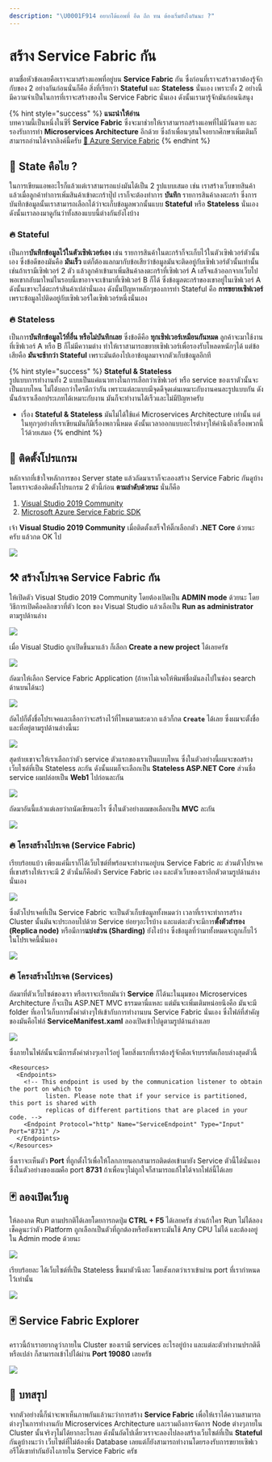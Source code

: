 ```yaml
---
description: "\U0001F914 อยากได้แอพที่ อึด ถึก ทน ต้องเริ่มยังไงกันนะ ?"
---
```


# สร้าง Service Fabric กัน

ตามชื่อหัวข้อเลยคือเราจะมาสร้างแอพที่อยู่บน **Service Fabric** กัน ซึ่งก่อนที่เราจะสร้างเราต้องรู้จักกับของ 2 อย่างกันก่อนนั่นก็คือ สิ่งที่เรียกว่า **Stateful** และ **Stateless** นั่นเอง เพราะทั้ง 2 อย่างนี้มีความจำเป็นในการที่เราจะสร้างของใน Service Fabric นั่นเอง ดังนั้นเรามารู้จักมันก่อนนิสนุง

{% hint style="success" %}
**แนะนำให้อ่าน**  
บทความนี้เป็นหนึ่งในซีรี่ **Service Fabric** ซึ่งจะมาช่วยให้เราสามารถสร้างแอพที่ไม่มีวันตาย และรองรับการทำ **Microservices Architecture** อีกด้วย ซึ่งถ้าเพื่อนๆสนใจอยากศึกษาเพิ่มเติมก็สามารถอ่านได้จากลิงค์นี้ครับ [👶 Azure Service Fabric](https://saladpuk.gitbook.io/learn/cloud/azure-service-fabric)
{% endhint %}

## 🤔 **State คือไย ?**

ในการเขียนแอพอะไรก็แล้วแต่เราสามารถแบ่งมันได้เป็น 2 รูปแบบเสมอ เช่น เราสร้างเว็บขายสินค้า แล้วเมื่อลูกค้าทำการเพิ่มสินค้าเข้าตะกร้าปุ๊ป เราก็จะต้องทำการ **บันทึก** รายการสินค้าลงตะกร้า ซึ่งการบันทึกข้อมูลนั้นเราสามารถเลือกได้ว่าจะเก็บข้อมูลพวกนั้นแบบ **Stateful** หรือ **Stateless** นั่นเอง ดังนั้นเราลองมาดูกันว่าทั้งสองแบบนี้ต่างกันยังไงบ้าง

### 🔥 Stateful

เป็นการ**บันทึกข้อมูลไว้ในตัวเซิฟเวอร์เอง** เช่น รายการสินค้าในตะกร้าก็จะเก็บไว้ในตัวเซิฟเวอร์ตัวนั้นเอง ซึ่งข้อดีของมันคือ **มันเร็ว** แต่ก็ต้องแลกมากับข้อเสียว่าข้อมูลมันจะติดอยู่กับเซิฟเวอร์ตัวนั้นเท่านั้น เช่นถ้าเรามีเซิฟเวอร์ 2 ตัว แล้วลูกค้าเข้ามาเพิ่มสินค้าลงตะกร้าที่เซิฟเวอร์ A เสร็จแล้วออกจากเว็บไป พอเขากลับมาใหม่ในรอบนี้เขาอาจจะเข้ามาที่เซิฟเวอร์ B ก็ได้ ซึ่งข้อมูลตะกร้าของเขาอยู่ในเซิฟเวอร์ A ดังนั้นเขาจะได้ตะกร้าสินค้าเปล่านั่นเอง ดังนั้นปัญหาหลักๆของการทำ Stateful คือ **การขยายเซิฟเวอร์** เพราะข้อมูลไปติดอยู่กับเซิฟเวอร์ใดเซิฟเวอร์หนึ่งนั่นเอง

### 🔥 **Stateless**

เป็นการ**บันทึกข้อมูลไว้ที่อื่น หรือไม่บันทึกเลย** ซึ่งข้อดีคือ **ทุกเซิฟเวอร์เหมือนกันหมด** ลูกค้าจะมาใช้งานที่เซิฟเวอร์ A หรือ B ก็ไม่มีความต่าง ทำให้เราสามารถขยายเซิฟเวอร์เพื่อรองรับโหลดหนักๆได้ แต่ข้อเสียคือ **มันจะช้ากว่า Stateful** เพราะมันต้องไปเอาข้อมูลมาจากตัวเก็บข้อมูลอีกที

{% hint style="success" %}
**Stateful & Stateless**  
รูปแบบการทำงานทั้ง 2 แบบเป็นแค่แนวทางในการเลือกว่าเซิฟเวอร์ หรือ service ของเราตัวนั้นจะเป็นแบบไหน ไม่ได้บอกว่าใครดีกว่ากัน เพราะแต่ละแบบมีจุดดีจุดเด่นเหมาะกับงานคนละรูปแบบกัน ดังนั้นถ้าเราเลือกประเภทได้เหมาะกับงาน มันก็จะทำงานได้เร็วและไม่มีปัญหาครับ

* เรื่อง **Stateful & Stateless** มันไม่ได้ใช้แค่ Microservices Architecture เท่านั้น แต่ในทุกๆอย่างที่เราเขียนมันก็มีเรื่องพกวนี้หมด ดังนั้นเวลาออกแบบอะไรต่างๆให้คำนึงถึงเรื่องพวกนี้ไว้ด้วยเสมอ
{% endhint %}

## 🧰 ติดตั้งโปรแกรม

หลักจากที่เข้าใจหลักการของ Server state แล้วถัดมาเราก็จะลองสร้าง Service Fabric กันดูบ้าง โดยเราจะต้องติดตั้งโปรแกรม 2 ตัวนี้ก่อน **ตามลำดับด้วยนะ** นั่นก็คือ

1. [Visual Studio 2019 Community](https://www.visualstudio.com/)
2. [Microsoft Azure Service Fabric SDK](https://www.microsoft.com/web/handlers/webpi.ashx?command=getinstallerredirect&appid=MicrosoftAzure-ServiceFabric-CoreSDK)

เจ้า **Visual Studio 2019 Community** เมื่อติดตั้งเสร็จให้ติ๊กเลือกตัว **.NET Core** ด้วยนะครับ แล้วกด OK ไป

![](../../.gitbook/assets/image%20%28160%29.png)

## ⚒️ สร้างโปรเจค Service Fabric กัน

ให้เปิดตัว Visual Studio 2019 Community โดยต้องเปิดเป็น **ADMIN mode** ด้วยนะ โดยวิธีการเปิดคือคลิกขวาที่ตัว Icon ของ Visual Studio แล้วเลือเป็น **Run as administrator** ตามรูปด้านล่าง

![](../../.gitbook/assets/image%20%28319%29.png)

เมื่อ Visual Studio ถูกเปิดขึ้นมาแล้ว ก็เลือก **Create a new project** ได้เลยครัช

![](../../.gitbook/assets/image%20%28479%29.png)

ถัดมาให้เลือก Service Fabric Application \(ถ้าหาไม่เจอให้พิมพ์ชื่อมันลงไปในช่อง search ด้านบนได้นะ\)

![](../../.gitbook/assets/image%20%28697%29.png)

ถัดไปก็ตั้งชื่อโปรเจคและเลือกว่าจะสร้างไว้ที่ไหนตามสะดวก แล้วก็กด **`Create`** ได้เลย ซึ่งผมจะตั้งชื่อและที่อยู่ตามรูปด้านล่างนี้นะ

![](../../.gitbook/assets/image%20%28653%29.png)

สุดท้ายเขาจะให้เราเลือกว่าตัว service ตัวแรกของเราเป็นแบบไหน ซึ่งในตัวอย่างนี้ผมจะขอสร้างเว็บไซต์ที่เป็น Stateless ละกัน ดังนั้นผมก็จะเลือกเป็น **Stateless ASP.NET Core** ส่วนชื่อ service ผมปล่อยเป็น **Web1** ไปก่อนละกัน

![](../../.gitbook/assets/image%20%28237%29.png)

ถัดมาอันนี้แล้วแต่เลยว่าถนัดเขียนอะไร ซึ่งในตัวอย่างผมขอเลือกเป็น **MVC** ละกัน

![](../../.gitbook/assets/image%20%28703%29.png)

### 🔥 โครงสร้างโปรเจค \(Service Fabric\)

เรียบร้อยแบ้ว เพียงแค่นี้เราก็ได้เว็บไซต์ที่พร้อมจะทำงานอยู่บน Service Fabric ละ ส่วนตัวโปรเจคที่เขาสร้างให้เราจะมี 2 ตัวนั่นก็คือตัว Service Fabric เอง และตัวเว็บของเราอีกตัวตามรูปด้านล่างนั่นเอง

![](../../.gitbook/assets/image%20%2837%29.png)

ซึ่งตัวโปรเจคที่เป็น Service Fabric จะเป็นตัวเก็บข้อมูลทั้งหมดว่า เวลาที่เราจะทำการสร้าง Cluster นั้นมันจะประกอบไปด้วย Service ย่อยๆอะไรบ้าง และแต่ละตัวจะมีการ**ตั้งตัวสำรอง \(Replica node\)** หรือมีการ**แบ่งส่วน \(Sharding\)** ยังไงบ้าง ซึ่งข้อมูลที่ว่ามาทั้งหมดจะถูกเก็บไว้ในโปรเจคนี้นั่นเอง

![](../../.gitbook/assets/image%20%28165%29.png)

### 🔥 โครงสร้างโปรเจค \(Services\)

ถัดมาที่ตัวเว็บไซต์ของเรา หรือเราจะเรียกมันว่า **Service** ก็ได้นะในมุมของ Microservices Architecture ก็จะเป็น ASP.NET MVC ธรรมดานี่แหละ แต่มันจะเพิ่มเติมหน่อยนึงคือ มันจะมี folder ที่เอาไว้เก็บการตั้งค่าต่างๆให้เข้ากับการทำงานบน Service Fabric นั่นเอง ซึ่งไฟล์ที่สำคัญของมันคือไฟล์ **ServiceManifest.xaml** ลองเปิดเข้าไปดูตามรูปด้านล่างเลย

![](../../.gitbook/assets/image%20%28485%29.png)

ซึ่งภายในไฟล์นั้นจะมีการตั้งค่าต่างๆเอาไว้อยู่ โดยสิ่งแรกที่เราต้องรู้จักคือเจ้าบรรทัดเกือบล่างสุดตัวนี้

```markup
<Resources>
  <Endpoints>
    <!-- This endpoint is used by the communication listener to obtain the port on which to 
          listen. Please note that if your service is partitioned, this port is shared with 
          replicas of different partitions that are placed in your code. -->
    <Endpoint Protocol="http" Name="ServiceEndpoint" Type="Input" Port="8731" />
  </Endpoints>
</Resources>
```

ซึ่งเราจะเห็นตัว **Port** ที่ถูกตั้งไว้เพื่อให้โลกภายนอกสามารถติดต่อเข้ามายัง Service ตัวนี้ได้นั่นเอง ซึ่งในตัวอย่างของผมคือ port **8731** ถ้าเพื่อนๆไม่ถูกใจก็สามารถแก้ไขได้จากไฟล์นี้ได้เลย

## 🃏 ลองเปิดเว็บดู

ให้ลองกด Run ตามปรกติได้เลยโดยการกดปุ่ม **CTRL + F5** ได้เลยครัช ส่วนถ้าใคร Run ไม่ได้ลองเช็คดูนะว่าตัว Platform ถูกเลือกเป็นตัวที่ถูกต้องหรือยังเพราะมันใช้ Any CPU ไม่ได้ และต้องอยู่ใน Admin mode ด้วยนะ

![](../../.gitbook/assets/image%20%2825%29.png)

เรียบร้อยละ ได้เว็บไซต์ที่เป็น Stateless ขึ้นมาตัวนึงละ โดยสังเกตว่าเราเข้าผ่าน port ที่เรากำหนดไว้เท่านั้น

![](../../.gitbook/assets/image%20%28495%29.png)

## 🃏 Service Fabric Explorer

คราวนี้ถ้าเราอยากดูว่าภายใน Cluster ของเรามี services อะไรอยู่บ้าง และแต่ละตัวทำงานปรกติดีหรือเปล่า ก็สามารถเข้าไปได้ผ่าน **Port 19080** เลยครัช

![](../../.gitbook/assets/image%20%28627%29.png)

## 🎯 บทสรุป

จากตัวอย่างนี้ก็น่าจะพาเห็นภาพกันแล้วนะว่าการสร้าง **Service Fabric** เพื่อให้เราได้ความสามารถต่างๆในการทำงานกับ Microservices Architecture และรวมถึงการจัดการ Node ต่างๆภายใน Cluster นั้นจริงๆไม่ได้ยากอะไรเลย ดังนั้นถัดไปเดี๋ยวเราจะลองไปลองสร้างเว็บไซต์ที่เป็น **Stateful** กันดูบ้างนะว่า เว็บไซต์ที่ไม่ต้องพึ่ง Database เลยแต่ก็ยังสามารถทำงานโดยรองรับการขยายเซิฟเวอรืได้เขาทำกันยังไงภายใน Service Fabric ครัช

